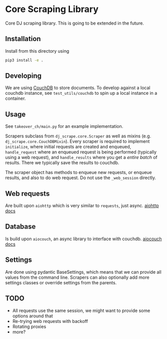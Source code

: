 # Core Scraping Library

Core DJ scraping library. This is going to be extended in the future.

## Installation
Install from this directory using
```bash
pip3 install -e .
```

## Developing
We are using [CouchDB](https://couchdb.apache.org/) to store documents.
To develop against a local couchdb instance, see `test_utils/couchdb` to spin up a local instance in a container.

## Usage
See `takeover_ch/main.py` for an example implementation.

Scrapers subclass from `dj_scrape.core.Scraper` as well as mixins (e.g. `dj_scrape.core.CouchDBMixin`).
Every scraper is required to implement `initialize`, where initial requests are created and enqueued, `handle_request` where an enqueued request is being performed (typically using a web request), and `handle_results` where you get a *entire batch* of results. There we typically save the results to couchdb.

The scraper object has methods to enqueue new requests, or enqueue results, and also to do web request. Do not use the `_web_session` directly.


## Web requests
Are built upon `aiohttp` which is very similar to `requests`, just async.
[aiohttp docs](https://docs.aiohttp.org/en/stable/)


## Database
Is build upon `aiocouch`, an async library to interface with couchdb.
[aiocouch docs](https://aiocouch.readthedocs.io/en/stable/index.html)


## Settings
Are done using pydantic BaseSettings, which means that we can provide all values from the command line. Scrapers can also optionally add more settings classes or override settings from the parents.


## TODO
- All requests use the same session, we might want to provide some options around that
- Re-trying web requests with backoff
- Rotating proxies
- more?
